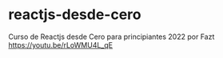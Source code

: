 # reactjs-desde-cero
Curso de Reactjs desde Cero para principiantes 2022 por Fazt https://youtu.be/rLoWMU4L_qE
